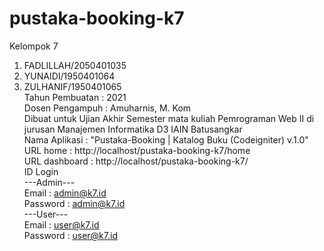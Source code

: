 # pustaka-booking-k7
Kelompok 7<br>
1. FADLILLAH/2050401035<br>
2. YUNAIDI/1950401064<br>
3. ZULHANIF/1950401065<br>
Tahun Pembuatan : 2021<br>
Dosen Pengampuh : Amuharnis, M. Kom<br>
Dibuat untuk Ujian Akhir Semester mata kuliah Pemrograman Web II di jurusan Manajemen Informatika D3 IAIN Batusangkar<br>
Nama Aplikasi : "Pustaka-Booking | Katalog Buku (Codeigniter) v.1.0"<br>
URL home : http://localhost/pustaka-booking-k7/home<br>
URL dashboard : http://localhost/pustaka-booking-k7/<br>
ID Login<br>
---Admin---<br>
Email : admin@k7.id<br>
Password : admin@k7.id<br>
---User---<br>
Email : user@k7.id<br>
Password : user@k7.id<br>
